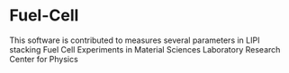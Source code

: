 # Fuel-Cell
This software is contributed to measures several parameters in LIPI stacking Fuel Cell Experiments in Material Sciences Laboratory Research Center for Physics
